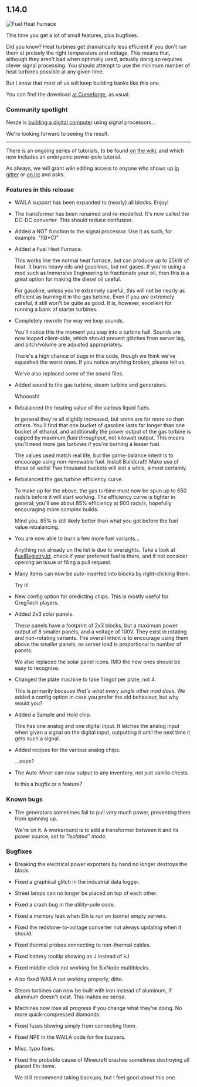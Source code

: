 ## 1.14.0

![Fuel Heat Furnace](https://i.imgur.com/BaaoHiY.png)

This time you get a lot of small features, plus bugfixes.

Did you know? Heat turbines get dramatically less efficient if you don't run
them at prcisely the right temperature and voltage. This means that, although
they aren't bad when optimally used, actually doing so requires clever signal
processing. You should attempt to use the minimum number of heat turbines
possible at any given time.

But I know that most of us will keep building banks like this one.

You can find the download
[at Curseforge](https://minecraft.curseforge.com/projects/electrical-age), as
usual.

### Community spotlight

Nesze is [building a digital computer](https://puu.sh/tL65Y/ed5af7c4ee.png)
using signal processors...

We're looking forward to seeing the result.

---

There is an ongoing series of tutorials, to be found
[on the wiki](https://wiki.electrical-age.net/index.php?title=Examples), and
which now includes an embryonic power-pole tutorial.

As always, we will grant wiki editing access to anyone who shows up
[in gitter](https://gitter.im/Electrical-Age/Support) or
[on irc](https://qchat.rizon.net/?channels=electricalage) and asks.

### Features in this release

- WAILA support has been expanded to (nearly) all blocks. Enjoy!

- The transformer has been renamed and re-modelled. It's now called the DC-DC
  converter. This should reduce confusion.
  
- Added a NOT function to the signal processor.
  Use it as such, for example: "!(B*C)"

- Added a Fuel Heat Furnace.

  This works like the normal heat furnace, but can produce up to 25kW of
  heat. It burns heavy oils and gasolines, but not gases. If you're using a mod
  such as Immersive Engineering to fractionate your oil, then this is a great
  option for making the diesel oil useful.
  
  For gasoline, unless you're extremely careful, this will not be nearly as
  efficient as burning it in the gas turbine. Even if you *are* extremely
  careful, it still won't be quite as good. It is, however, excellent for
  running a bank of starter turbines.
  
- Completely rewrote the way we loop sounds.

  You'll notice this the moment you step into a turbine hall. Sounds are now
  looped client-side, which should prevent glitches from server lag, and
  pitch/volume are adjusted appropriately.
  
  There's a high chance of bugs in this code, though we think we've squashed the
  worst ones. If you notice anything broken, please tell us.
  
  We've also replaced some of the sound files.
  
- Added sound to the gas turbine, steam turbine and generators.

  Whooosh!
  
- Rebalanced the heating value of the various liquid fuels.

  In general they're all slightly increased, but some are far more so than
  others. You'll find that one bucket of gasoline lasts far longer than one
  bucket of ethanol, and additionally the power output of the gas turbine is
  capped by maximum *fluid throughput*, not kilowatt output. This means you'll
  need more gas turbines if you're burning a lesser fuel.
  
  The values used match real life, but the game-balance intent is to encourage
  using non-renewable fuel. Install Buildcraft! Make use of those oil wells! Two
  thousand buckets will last a while, almost certainly.
  
- Rebalanced the gas turbine efficiency curve.

  To make up for the above, the gas turbine must now be spun up to 650 rads/s
  before it will start working. The efficiency curve is tighter in general;
  you'll see about 85% efficiency at 900 rads/s, hopefully encouraging more
  complex builds.
  
  Mind you, 85% is still likely better than what you got before the fuel value
  rebalancing.
  
- You are now able to burn a few more fuel variants...

  Anything not already on the list is due to oversights. Take a look at
  [FuelRegistry.kt](https://github.com/Electrical-Age/ElectricalAge/blob/3e7db53eac084b4f2770139949630d01f72a8767/src/main/java/mods/eln/fluid/FuelRegistry.kt),
  check if your preferred fuel is there, and if not consider opening an issue or
  filing a pull request.
  
- Many items can now be auto-inserted into blocks by right-clicking them.

  Try it!

- New config option for oredicting chips. This is mostly useful for GregTech players.

- Added 2x3 solar panels.

  These panels have a footprint of 2x3 blocks, but a maximum power output of 8
  smaller panels, and a voltage of 100V. They exist in rotating and non-rotating
  variants. The overall intent is to encourage using them above the smaller
  panels, as server load is proportional to number of panels.
  
  We also replaced the solar panel icons. IMO the new ones should be easy to
  recognise.

- Changed the plate machine to take 1 ingot per plate, not 4.

  This is primarily because *that's what every single other mod does*. We added
  a config option in case you prefer the old behaviour, but why would you?
  
- Added a Sample and Hold chip.

  This has one analog and one digital input. It latches the analog input when
  given a signal on the digital input, outputting it until the next time it gets
  such a signal.
  
- Added recipes for the various analog chips.

  ...oops?
  
- The Auto-Miner can now output to any inventory, not just vanilla chests.

  Is this a bugfix or a feature?


### Known bugs

- The generators sometimes fail to pull very much power, preventing them from
  spinning up.
  
  We're on it. A workaround is to add a transformer between it and its power
  source, *set to "Isolated" mode*.
  
### Bugfixes

- Breaking the electrical power exporters by hand no longer destroys the block.

- Fixed a graphical glitch in the industrial data logger.

- Street lamps can no longer be placed on top of each other.

- Fixed a crash bug in the utility-pole code.

- Fixed a memory leak when Eln is run on (some) empty servers.

- Fixed the redstone-to-voltage converter not always updating when it should.

- Fixed thermal probes connecting to non-thermal cables.

- Fixed battery tooltip showing as J instead of kJ.

- Fixed middle-click not working for SixNode multiblocks.

- Also fixed WAILA not working properly, ditto.

- Steam turbines can now be built with iron instead of aluminum, if aluminum doesn't exist. This makes no sense.

- Machines now lose all progress if you change what they're doing. No more quick-compressed diamonds.

- Fixed fuses blowing simply from connecting them.

- Fixed NPE in the WAILA code for fire buzzers.

- Misc. typo fixes.

- Fixed the probable cause of Minecraft crashes sometimes destroying all placed Eln items.

  We still recommend taking backups, but I feel good about this one.
